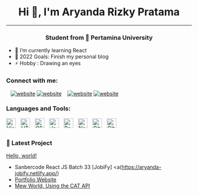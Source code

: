 <h1 align="center">Hi 👋, I'm Aryanda Rizky Pratama</h1>

---

<h3 align="center">Student from 🏫 Pertamina University</h3>

- 🌱 I’m currently learning React
- 🥅 2022 Goals: Finish my personal blog
- ⚡ Hobby : Drawing an eyes

### Connect with me:

<!-- [![website](./img/globe-light.svg)](https://codestackr.com#gh-light-mode-only)
[![website](./img/globe-dark.svg)](https://codestackr.com#gh-dark-mode-only) -->

&nbsp;&nbsp;
[![website](./img/linkedin-light.svg)](https://www.linkedin.com/in/aryanda-rizky-pratama-b364a11a4/#gh-light-mode-only)
[![website](./img/linkedin-dark.svg)](https://www.linkedin.com/in/aryanda-rizky-pratama-b364a11a4/#gh-dark-mode-only)
&nbsp;&nbsp;
[![website](./img/instagram-light.svg)](https://www.instagram.com/aryandarizky7/#gh-light-mode-only)
[![website](./img/instagram-dark.svg)](https://www.instagram.com/aryandarizky7/#gh-dark-mode-only)

### Languages and Tools:

<img align="left" alt="Visual Studio Code" width="26px" src="https://cdn.jsdelivr.net/gh/devicons/devicon/icons/vscode/vscode-original.svg" style="padding-right:10px;" />
<img align="left" alt="HTML5" width="26px" src="https://cdn.jsdelivr.net/gh/devicons/devicon/icons/html5/html5-original.svg" style="padding-right:10px;" />
<img align="left" alt="CSS3" width="26px" src="https://cdn.jsdelivr.net/gh/devicons/devicon/icons/css3/css3-original.svg" style="padding-right:10px;" />
<img align="left" alt="JavaScript" width="26px" src="https://cdn.jsdelivr.net/gh/devicons/devicon/icons/javascript/javascript-original.svg" style="padding-right:10px;" />
<img align="left" alt="React" width="26px" src="https://cdn.jsdelivr.net/gh/devicons/devicon/icons/react/react-original.svg" style="padding-right:10px;" />
<img align="left" alt="Node.js" width="26px" src="https://cdn.jsdelivr.net/gh/devicons/devicon/icons/nodejs/nodejs-original.svg" style="padding-right:10px;" />
<img align="left" alt="Git" width="26px" src="https://cdn.jsdelivr.net/gh/devicons/devicon/icons/git/git-original.svg" style="padding-right:10px;" />
<img align="left" alt="GitHub" width="26px" src="https://user-images.githubusercontent.com/3369400/139447912-e0f43f33-6d9f-45f8-be46-2df5bbc91289.png" style="padding-right:10px;" />

<br />
<br />

### 📕 Latest Project

<!-- Project-POST-LIST:START -->
<a href="https://movie-cataloguetmdb.netlify.app" target="_blank">Hello, world!</a>
- Sanbercode React JS Batch 33 [JobiFy] <a(https://aryanda-jobify.netlify.app/)
- [Portfolio Website](https://aryanda04.github.io/portfolio/)
- [Mew World, Using the CAT API](https://meow-world-k2ncf4rom-aryanda04.vercel.app/)


<!-- Project-POST-LIST:END -->

[website]:
[youtube]:
[instagram]: https://www.instagram.com/aryandarizky7/
[linkedin]: https://www.linkedin.com/in/aryanda-rizky-pratama-b364a11a4/

